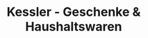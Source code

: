 ---
title: "Kessler - Geschenke & Haushaltswaren"
url: /bad-hindelang/kessler-geschenke-und-haushaltswaren/
shop: Haushaltsartikel
---